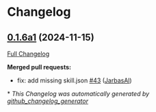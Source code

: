 # Changelog

## [0.1.6a1](https://github.com/OpenVoiceOS/ovos-skill-ddg/tree/0.1.6a1) (2024-11-15)

[Full Changelog](https://github.com/OpenVoiceOS/ovos-skill-ddg/compare/0.1.5...0.1.6a1)

**Merged pull requests:**

- fix: add missing skill.json [\#43](https://github.com/OpenVoiceOS/ovos-skill-ddg/pull/43) ([JarbasAl](https://github.com/JarbasAl))



\* *This Changelog was automatically generated by [github_changelog_generator](https://github.com/github-changelog-generator/github-changelog-generator)*

